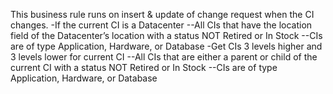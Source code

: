 This business rule runs on insert & update of change request when the CI changes.
-If the current CI is a Datacenter
--All CIs that have the location field of the Datacenter’s location with a status NOT Retired or In Stock
--CIs are of type Application, Hardware, or Database
-Get CIs 3 levels higher and 3 levels lower for current CI
--All CIs that are either a parent or child of the current CI with a status NOT Retired or In Stock
--CIs are of type Application, Hardware, or Database
